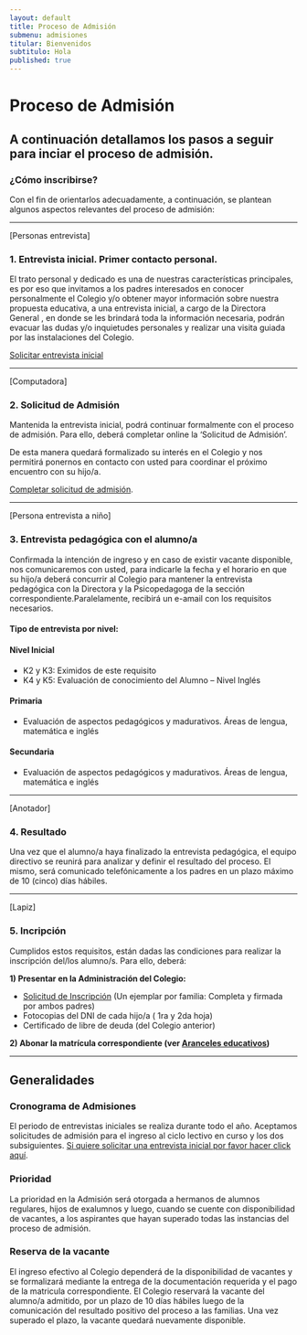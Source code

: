 ```yaml
---
layout: default
title: Proceso de Admisión
submenu: admisiones
titular: Bienvenidos
subtitulo: Hola
published: true
---
```


# Proceso de Admisión
 
## A continuación detallamos los pasos a seguir para inciar el proceso de admisión. 



### ¿Cómo inscribirse?
Con el fin de orientarlos adecuadamente, a continuación, se plantean algunos aspectos relevantes del proceso de admisión:

---
[Personas entrevista]
### 1. Entrevista inicial. Primer contacto personal.
El trato personal y dedicado es una de nuestras características principales, es por eso que  invitamos a los padres interesados en conocer personalmente el Colegio y/o obtener mayor información sobre nuestra propuesta educativa, a una entrevista inicial, a cargo de la Directora General , en donde se les brindará toda la información necesaria,  podrán  evacuar las dudas y/o inquietudes personales y  realizar una visita guiada por las instalaciones del Colegio.  

[Solicitar entrevista inicial](/admisiones/proceso/entrevista)

---
[Computadora]
### 2. Solicitud de Admisión

Mantenida la entrevista inicial, podrá continuar formalmente con el proceso de admisión. Para ello, deberá completar online la ‘Solicitud de Admisión’.  

De esta manera quedará formalizado su interés en el Colegio y nos permitirá  ponernos en contacto con usted para coordinar el próximo encuentro con su hijo/a.

[Completar solicitud de admisión](/admisiones/proceso/solicitud).




---
[Persona entrevista a niño]
### 3. Entrevista pedagógica con el alumno/a

Confirmada la intención de ingreso y en caso de existir vacante disponible, nos comunicaremos con usted,  para indicarle la fecha y el horario en que su hijo/a deberá concurrir  al Colegio para mantener la entrevista pedagógica con la Directora y la Psicopedagoga de la sección correspondiente.Paralelamente, recibirá un e-amail con los requisitos necesarios.

#### Tipo de entrevista por nivel:

#### Nivel Inicial

- K2 y K3: Eximidos de este requisito 
- K4 y K5: Evaluación de conocimiento del Alumno – Nivel Inglés 

#### Primaria

- Evaluación de aspectos pedagógicos y madurativos. Áreas de lengua, matemática e inglés  

#### Secundaria

- Evaluación de aspectos pedagógicos y madurativos. Áreas de lengua, matemática e inglés  

---
[Anotador]
### 4. Resultado

Una vez que el alumno/a haya finalizado la entrevista pedagógica, el equipo directivo se reunirá para analizar y definir el resultado del proceso. El mismo, será comunicado telefónicamente a los padres en un plazo máximo de 10 (cinco) días hábiles.

---
[Lapiz]
### 5. Incripción

Cumplidos estos requisitos, están dadas las condiciones para realizar la inscripción del/los alumno/s. Para ello, deberá:   

**1) Presentar en la Administración del Colegio:**

- [Solicitud de Inscripción]() (Un ejemplar por familia: Completa y firmada por ambos padres) 
- Fotocopias del DNI de cada hijo/a ( 1ra y 2da hoja) 
- Certificado de libre de deuda (del Colegio anterior) 

**2) Abonar la matrícula correspondiente (ver [Aranceles educativos]())**



---


## Generalidades


### Cronograma de Admisiones

El periodo de entrevistas iniciales se realiza durante todo el año. Aceptamos solicitudes de admisión para el ingreso al ciclo lectivo en curso y los dos subsiguientes. [Si quiere solicitar una entrevista inicial por favor hacer click aquí](/admisiones/entrevista).


### Prioridad

La prioridad en la Admisión será otorgada a  hermanos de alumnos regulares,  hijos de exalumnos y luego, cuando se cuente con disponibilidad de vacantes, a los aspirantes que hayan superado todas las instancias del proceso de admisión.


### Reserva de la vacante

El ingreso efectivo al  Colegio dependerá de la disponibilidad de vacantes y se formalizará mediante la entrega de la documentación requerida y el pago de la matricula correspondiente. El Colegio reservará la vacante del alumno/a admitido, por un plazo de 10 días hábiles luego de la comunicación del resultado positivo del proceso a las familias. Una vez superado el plazo, la vacante quedará  nuevamente disponible.
